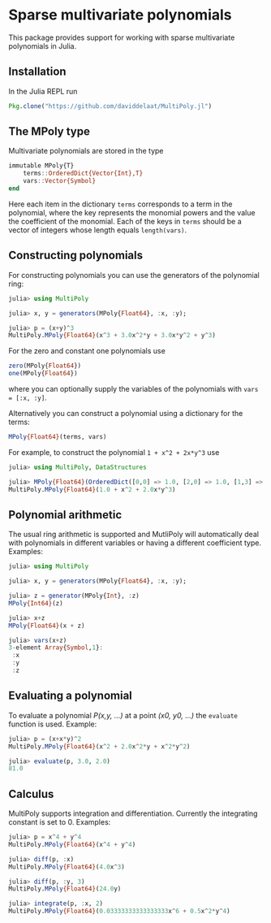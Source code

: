 # Sparse multivariate polynomials

This package provides support for working with sparse multivariate polynomials in Julia. 

## Installation

In the Julia REPL run
```julia
Pkg.clone("https://github.com/daviddelaat/MultiPoly.jl")
```

## The MPoly type

Multivariate polynomials are stored in the type
```julia
immutable MPoly{T}
    terms::OrderedDict{Vector{Int},T}
    vars::Vector{Symbol}
end
```
Here each item in the dictionary `terms` corresponds to a term in the polynomial, where the key represents the monomial powers and the value the coefficient of the monomial. Each of the keys in `terms` should be a vector of integers whose length equals `length(vars)`.

## Constructing polynomials

For constructing polynomials you can use the generators of the polynomial ring:
```julia
julia> using MultiPoly

julia> x, y = generators(MPoly{Float64}, :x, :y);

julia> p = (x+y)^3
MultiPoly.MPoly{Float64}(x^3 + 3.0x^2*y + 3.0x*y^2 + y^3)
```
For the zero and constant one polynomials use
```julia
zero(MPoly{Float64})
one(MPoly{Float64})
```
where you can optionally supply the variables of the polynomials with `vars = [:x, :y]`.

Alternatively you can construct a polynomial using a dictionary for the terms:
```julia
MPoly{Float64}(terms, vars)
```
For example, to construct the polynomial `1 + x^2 + 2x*y^3` use
```julia
julia> using MultiPoly, DataStructures

julia> MPoly{Float64}(OrderedDict([0,0] => 1.0, [2,0] => 1.0, [1,3] => 2.0), [:x, :y])
MultiPoly.MPoly{Float64}(1.0 + x^2 + 2.0x*y^3)
```

## Polynomial arithmetic

The usual ring arithmetic is supported and MutliPoly will automatically deal with polynomials in different variables or having a different coefficient type. Examples:
```julia
julia> using MultiPoly

julia> x, y = generators(MPoly{Float64}, :x, :y);

julia> z = generator(MPoly{Int}, :z)
MPoly{Int64}(z)

julia> x+z
MPoly{Float64}(x + z)

julia> vars(x+z)
3-element Array{Symbol,1}:
 :x
 :y
 :z
```

## Evaluating a polynomial

To evaluate a polynomial *P(x,y, ...)* at a point *(x0, y0, ...)* the `evaluate` function is used. Example:
```julia
julia> p = (x+x*y)^2
MultiPoly.MPoly{Float64}(x^2 + 2.0x^2*y + x^2*y^2)

julia> evaluate(p, 3.0, 2.0)
81.0
```

## Calculus

MultiPoly supports integration and differentiation. Currently the integrating constant is set to 0. Examples:
```julia
julia> p = x^4 + y^4
MultiPoly.MPoly{Float64}(x^4 + y^4)

julia> diff(p, :x)
MultiPoly.MPoly{Float64}(4.0x^3)

julia> diff(p, :y, 3)
MultiPoly.MPoly{Float64}(24.0y)

julia> integrate(p, :x, 2)
MultiPoly.MPoly{Float64}(0.03333333333333333x^6 + 0.5x^2*y^4)

```
